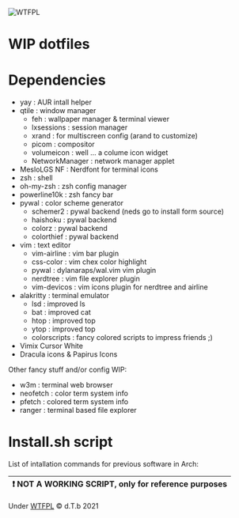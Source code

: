 ![WTFPL](http://www.wtfpl.net/wp-content/uploads/2012/12/wtfpl-badge-4.png)

# WIP dotfiles

# Dependencies
- yay           : AUR intall helper
- qtile         : window manager
    - feh            : wallpaper manager & terminal viewer
    - lxsessions     : session manager
    - xrand          : for multiscreen config (arand to customize)
    - picom          : compositor
    - volumeicon     : well ... a colume icon widget
    - NetworkManager : network manager applet
- MesloLGS NF   : Nerdfont for terminal icons
- zsh           : shell
- oh-my-zsh     : zsh config manager
- powerline10k  : zsh fancy bar
- pywal         : color scheme generator
    - schemer2      : pywal backend (neds go to install form source) 
    - haishoku      : pywal backend
    - colorz        : pywal backend
    - colorthief    : pywal backend
- vim           : text editor
    - vim-airline   : vim bar plugin
    - css-color     : vim chex color highlight
    - pywal         : dylanaraps/wal.vim vim plugin
    - nerdtree      : vim file explorer plugin
    - vim-devicos   : vim icons plugin for nerdtree and airline
- alakritty         : terminal emulator
    - lsd           : improved ls
    - bat           : improved cat
    - htop          : improved top
    - ytop          : improved top
    - colorscripts  : fancy colored scripts to impress friends ;)
- Vimix Cursor White
- Dracula icons & Papirus Icons    

Other fancy stuff and/or config WIP:
- w3m       : terminal web browser
- neofetch  : color term system info
- pfetch    : colored term system info
- ranger    : terminal based file explorer

# Install.sh script
List of intallation commands for previous software in Arch:


|:exclamation: NOT A WORKING SCRIPT, only for reference purposes|
|--------------------------------------------------------------|

Under [WTFPL](http://www.wtfpl.net/) :copyright: d.T.b 2021
